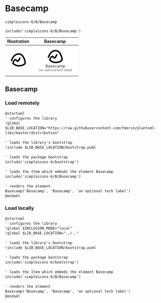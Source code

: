 # Basecamp


```text
simpleicons-6/B/Basecamp
```

```text
include('simpleicons-6/B/Basecamp')
```



| Illustration | Basecamp |
| :---: | :---: |
| ![illustration for Illustration](../../simpleicons-6/B/Basecamp.png) | ![illustration for Basecamp](../../simpleicons-6/B/Basecamp.Local.png) |




## Basecamp

### Load remotely
```plantuml
@startuml
' configures the library
!global $LIB_BASE_LOCATION="https://raw.githubusercontent.com/tmorin/plantuml-libs/master/distribution"

' loads the library's bootstrap
!include $LIB_BASE_LOCATION/bootstrap.puml

' loads the package bootstrap
include('simpleicons-6/bootstrap')

' loads the Item which embeds the element Basecamp
include('simpleicons-6/B/Basecamp')

' renders the element
Basecamp('Basecamp', 'Basecamp', 'an optional tech label')
@enduml
```

### Load locally
```plantuml
@startuml
' configures the library
!global $INCLUSION_MODE="local"
!global $LIB_BASE_LOCATION="../.."

' loads the library's bootstrap
!include $LIB_BASE_LOCATION/bootstrap.puml

' loads the package bootstrap
include('simpleicons-6/bootstrap')

' loads the Item which embeds the element Basecamp
include('simpleicons-6/B/Basecamp')

' renders the element
Basecamp('Basecamp', 'Basecamp', 'an optional tech label')
@enduml
```

